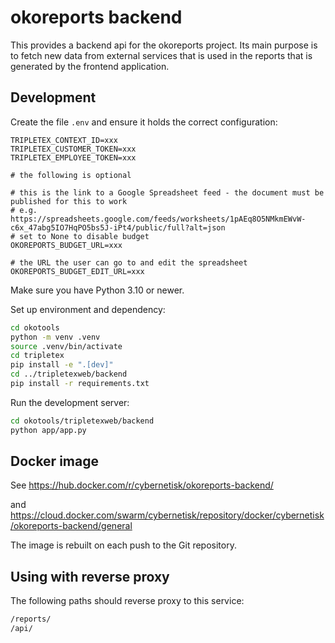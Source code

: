 # okoreports backend

This provides a backend api for the okoreports project. Its main
purpose is to fetch new data from external services that is used
in the reports that is generated by the frontend application.

## Development

Create the file `.env` and ensure it holds the correct configuration:

```text
TRIPLETEX_CONTEXT_ID=xxx
TRIPLETEX_CUSTOMER_TOKEN=xxx
TRIPLETEX_EMPLOYEE_TOKEN=xxx

# the following is optional

# this is the link to a Google Spreadsheet feed - the document must be published for this to work
# e.g. https://spreadsheets.google.com/feeds/worksheets/1pAEq8O5NMkmEWvW-c6x_47abg5IO7HqPO5bs5J-iPt4/public/full?alt=json
# set to None to disable budget
OKOREPORTS_BUDGET_URL=xxx

# the URL the user can go to and edit the spreadsheet
OKOREPORTS_BUDGET_EDIT_URL=xxx
```

Make sure you have Python 3.10 or newer.

Set up environment and dependency:

```bash
cd okotools
python -m venv .venv
source .venv/bin/activate
cd tripletex
pip install -e ".[dev]"
cd ../tripletexweb/backend
pip install -r requirements.txt
```

Run the development server:

```bash
cd okotools/tripletexweb/backend
python app/app.py
```

## Docker image

See https://hub.docker.com/r/cybernetisk/okoreports-backend/

and https://cloud.docker.com/swarm/cybernetisk/repository/docker/cybernetisk/okoreports-backend/general

The image is rebuilt on each push to the Git repository.

## Using with reverse proxy

The following paths should reverse proxy to this service:

```bash
/reports/
/api/
```
